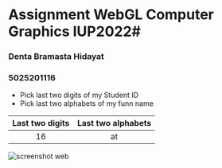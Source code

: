 # Assignment WebGL Computer Graphics IUP2022#

### Denta Bramasta Hidayat ###
### 5025201116 ###
 
 

- Pick last two digits of my Student ID 
- Pick last two alphabets of my funn name

|Last two digits  | Last two alphabets|
|:---:            | :---: |
|16               | at |


![screenshot web](https://i.ibb.co/BZqnWv4/Screen-Shot-2022-09-16-at-02-13-09.png)

